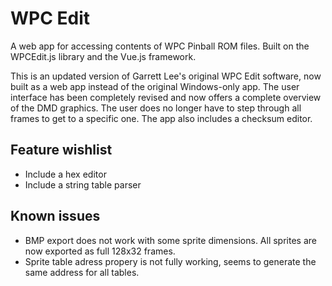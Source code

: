 # WPC Edit
A web app for accessing contents of WPC Pinball ROM files. Built on the WPCEdit.js library and the Vue.js framework.

This is an updated version of Garrett Lee's original WPC Edit software, now built as a web app instead of the original Windows-only app. The user interface has been completely revised and now offers a complete overview of the DMD graphics. The user does no longer have to step through all frames to get to a specific one. The app also includes a checksum editor.

## Feature wishlist

- Include a hex editor
- Include a string table parser

## Known issues

- BMP export does not work with some sprite dimensions. All sprites are now exported as full 128x32 frames.
- Sprite table adress propery is not fully working, seems to generate the same address for all tables.